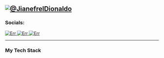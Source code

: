 <!-- ### Hi there 👋 -->

<!--
**JianefrelDionaldo/JianefrelDionaldo** is a ✨ _special_ ✨ repository because its `README.md` (this file) appears on your GitHub profile.

Here are some ideas to get you started:

- 🔭 I’m currently working on ...
- 🌱 I’m currently learning ...
- 👯 I’m looking to collaborate on ...
- 🤔 I’m looking for help with ...
- 💬 Ask me about ...
- 📫 How to reach me: ...
- 😄 Pronouns: ...
- ⚡ Fun fact: ...
-->

[![@JianefrelDionaldo](https://user-images.githubusercontent.com/74038190/243078834-72903324-cf57-4e90-80a6-ed3c9734e0ed.gif)](https://www.facebook.com/jian.dionaldoll)
------------------------------------------- 

### Socials:
<p align="left">
  <a href="https://www.linkedin.com/in/jianefrel-dionaldo-7a2724258/" target="_blank">
    <img title="my-LinkedIn" alt="Err" src="https://custom-icon-badges.demolab.com/badge/LinkedIn-0A66C2.svg?logo=logo-linkedin&logoColor=white">
  </a>
  <a href="https://www.facebook.com/jian.dionaldoll" target="_blank">
    <img title="my-Facebook" alt="Err" src="https://custom-icon-badges.demolab.com/badge/Facebook-1778F2.svg?logo=logo-facebook&logoColor=white">
  </a>
  <a href="https://www.instagram.com/jn_devz/" target="_blank">
    <img title="my-Instagram" alt="Err" src="https://custom-icon-badges.demolab.com/badge/Instagram-C13584.svg?logo=logo-instagram&logoColor=white">
  </a>
</p>

------------------------------------------- 

### My Tech Stack
